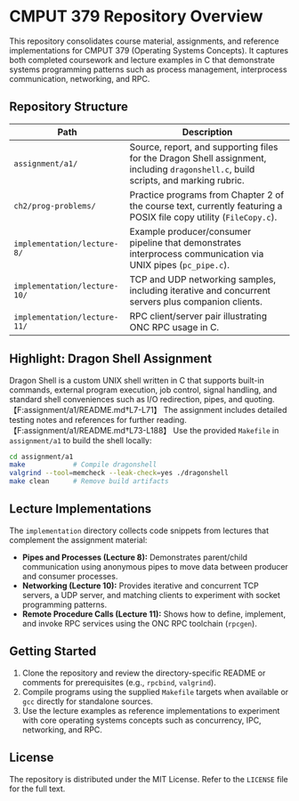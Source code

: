 # CMPUT 379 Repository Overview

This repository consolidates course material, assignments, and reference implementations for CMPUT 379 (Operating Systems Concepts). It captures both completed coursework and lecture examples in C that demonstrate systems programming patterns such as process management, interprocess communication, networking, and RPC.

## Repository Structure

| Path | Description |
| --- | --- |
| `assignment/a1/` | Source, report, and supporting files for the Dragon Shell assignment, including `dragonshell.c`, build scripts, and marking rubric. |
| `ch2/prog-problems/` | Practice programs from Chapter 2 of the course text, currently featuring a POSIX file copy utility (`FileCopy.c`). |
| `implementation/lecture-8/` | Example producer/consumer pipeline that demonstrates interprocess communication via UNIX pipes (`pc_pipe.c`). |
| `implementation/lecture-10/` | TCP and UDP networking samples, including iterative and concurrent servers plus companion clients. |
| `implementation/lecture-11/` | RPC client/server pair illustrating ONC RPC usage in C. |

## Highlight: Dragon Shell Assignment

Dragon Shell is a custom UNIX shell written in C that supports built-in commands, external program execution, job control, signal handling, and standard shell conveniences such as I/O redirection, pipes, and quoting.【F:assignment/a1/README.md†L7-L71】 The assignment includes detailed testing notes and references for further reading.【F:assignment/a1/README.md†L73-L188】 Use the provided `Makefile` in `assignment/a1` to build the shell locally:

```bash
cd assignment/a1
make            # Compile dragonshell
valgrind --tool=memcheck --leak-check=yes ./dragonshell
make clean      # Remove build artifacts
```

## Lecture Implementations

The `implementation` directory collects code snippets from lectures that complement the assignment material:

- **Pipes and Processes (Lecture 8):** Demonstrates parent/child communication using anonymous pipes to move data between producer and consumer processes.
- **Networking (Lecture 10):** Provides iterative and concurrent TCP servers, a UDP server, and matching clients to experiment with socket programming patterns.
- **Remote Procedure Calls (Lecture 11):** Shows how to define, implement, and invoke RPC services using the ONC RPC toolchain (`rpcgen`).

## Getting Started

1. Clone the repository and review the directory-specific README or comments for prerequisites (e.g., `rpcbind`, `valgrind`).
2. Compile programs using the supplied `Makefile` targets when available or `gcc` directly for standalone sources.
3. Use the lecture examples as reference implementations to experiment with core operating systems concepts such as concurrency, IPC, networking, and RPC.

## License

The repository is distributed under the MIT License. Refer to the `LICENSE` file for the full text.
